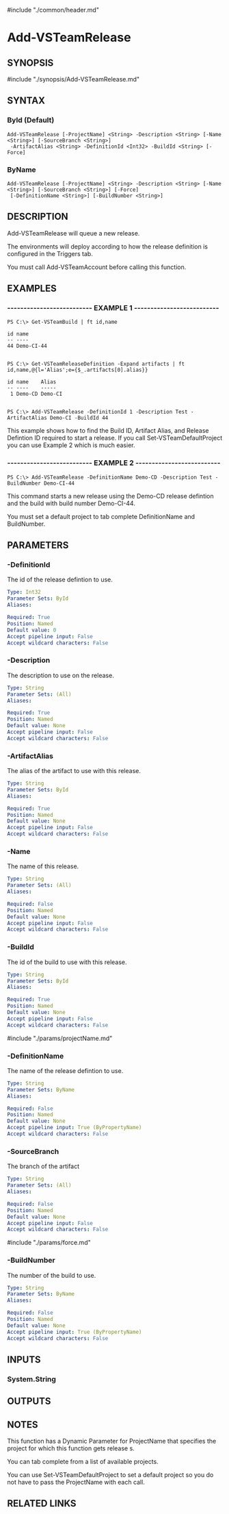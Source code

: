 #include "./common/header.md"

# Add-VSTeamRelease

## SYNOPSIS
#include "./synopsis/Add-VSTeamRelease.md"

## SYNTAX

### ById (Default)
```
Add-VSTeamRelease [-ProjectName] <String> -Description <String> [-Name <String>] [-SourceBranch <String>]
 -ArtifactAlias <String> -DefinitionId <Int32> -BuildId <String> [-Force]
```

### ByName
```
Add-VSTeamRelease [-ProjectName] <String> -Description <String> [-Name <String>] [-SourceBranch <String>] [-Force]
 [-DefinitionName <String>] [-BuildNumber <String>]
```

## DESCRIPTION
Add-VSTeamRelease will queue a new release.

The environments will deploy according to how the release definition is 
configured in the Triggers tab.

You must call Add-VSTeamAccount before calling this function.

## EXAMPLES

### -------------------------- EXAMPLE 1 --------------------------
```
PS C:\> Get-VSTeamBuild | ft id,name

id name
-- ----
44 Demo-CI-44


PS C:\> Get-VSTeamReleaseDefinition -Expand artifacts | ft id,name,@{l='Alias';e={$_.artifacts[0].alias}}

id name    Alias
-- ----    -----
 1 Demo-CD Demo-CI


PS C:\> Add-VSTeamRelease -DefinitionId 1 -Description Test -ArtifactAlias Demo-CI -BuildId 44
```

This example shows how to find the Build ID, Artifact Alias, and Release Defintion ID required to start a release. 
If you call Set-VSTeamDefaultProject you can use Example 2 which is much easier.

### -------------------------- EXAMPLE 2 --------------------------
```
PS C:\> Add-VSTeamRelease -DefinitionName Demo-CD -Description Test -BuildNumber Demo-CI-44
```

This command starts a new release using the Demo-CD release defintion and the build with build number Demo-CI-44.

You must set a default project to tab complete DefinitionName and BuildNumber.

## PARAMETERS

### -DefinitionId
The id of the release defintion to use.

```yaml
Type: Int32
Parameter Sets: ById
Aliases: 

Required: True
Position: Named
Default value: 0
Accept pipeline input: False
Accept wildcard characters: False
```

### -Description
The description to use on the release.

```yaml
Type: String
Parameter Sets: (All)
Aliases: 

Required: True
Position: Named
Default value: None
Accept pipeline input: False
Accept wildcard characters: False
```

### -ArtifactAlias
The alias of the artifact to use with this release.

```yaml
Type: String
Parameter Sets: ById
Aliases: 

Required: True
Position: Named
Default value: None
Accept pipeline input: False
Accept wildcard characters: False
```

### -Name
The name of this release.

```yaml
Type: String
Parameter Sets: (All)
Aliases: 

Required: False
Position: Named
Default value: None
Accept pipeline input: False
Accept wildcard characters: False
```

### -BuildId
The id of the build to use with this release.

```yaml
Type: String
Parameter Sets: ById
Aliases: 

Required: True
Position: Named
Default value: None
Accept pipeline input: False
Accept wildcard characters: False
```

#include "./params/projectName.md"

### -DefinitionName
The name of the release defintion to use.

```yaml
Type: String
Parameter Sets: ByName
Aliases: 

Required: False
Position: Named
Default value: None
Accept pipeline input: True (ByPropertyName)
Accept wildcard characters: False
```

### -SourceBranch
The branch of the artifact

```yaml
Type: String
Parameter Sets: (All)
Aliases: 

Required: False
Position: Named
Default value: None
Accept pipeline input: False
Accept wildcard characters: False
```

#include "./params/force.md"

### -BuildNumber
The number of the build to use.

```yaml
Type: String
Parameter Sets: ByName
Aliases: 

Required: False
Position: Named
Default value: None
Accept pipeline input: True (ByPropertyName)
Accept wildcard characters: False
```

## INPUTS

### System.String

## OUTPUTS

## NOTES
This function has a Dynamic Parameter for ProjectName that specifies the
project for which this function gets release s.

You can tab complete from a list of available projects.

You can use Set-VSTeamDefaultProject to set a default project so you do not have
to pass the ProjectName with each call.

## RELATED LINKS

